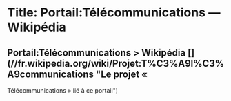 # Title: Portail:Télécommunications — Wikipédia

## Portail:Télécommunications > Wikipédia [](//fr.wikipedia.org/wiki/Projet:T%C3%A9l%C3%A9communications "Le projet «
Télécommunications » lié à ce portail")

